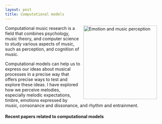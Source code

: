 ```yaml
---
layout: post
title: Computational models
---
```


<img align="right" src="../images/computational_models.png" width=240 alt="Emotion and music perception" hspace="8"/>

Computational music research is a field that combines psychology, music theory, and computer science to study various aspects of music, such as perception, and cognition of music. 

Computational models can help us to express our ideas about musical processes in a precise way that offers precise ways to test and explore these ideas. I have explored how we perceive melodies, especially melodic expectations, timbre, emotions expressed by music, consonance and dissonance, and rhythm and entrainment.

#### Recent papers related to computational models

<script src="https://bibbase.org/show?bib=https%3A%2F%2Ftuomaseerola.github.io%2FEerola.bib&commas=true&jsonp=1&filter=keywords:Computational,type:article&folding=0&theme=simple&limit=5&hidemenu=true&authorFirst=true"></script>

